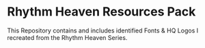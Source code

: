 # Rhythm Heaven Resources Pack
This Repository contains and includes identified Fonts &amp; HQ Logos I recreated from the Rhythm Heaven Series.
